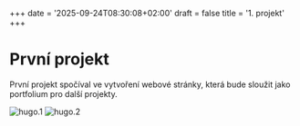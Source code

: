 +++
date = '2025-09-24T08:30:08+02:00'
draft = false
title = '1. projekt'
+++

# První projekt

První projekt spočíval ve vytvoření webové stránky, která bude sloužit jako portfolium pro další projekty.

![hugo.1](/263952_ZPC_25/images/hugo1.png)
![hugo.2](/263952_ZPC_25/images/hugo2.png)
